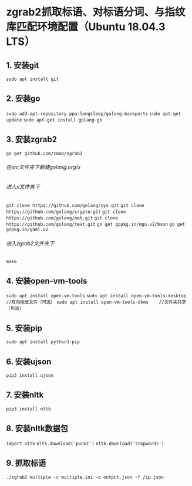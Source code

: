 # zgrab2抓取标语、对标语分词、与指纹库匹配环境配置（Ubuntu 18.04.3 LTS）
## 1. 安装git
`sudo apt install git`
## 2. 安装go
`sudo add-apt-repository ppa:longsleep/golang-backports`
`sudo apt-get update`
`sudo apt-get install golang-go`
## 3. 安装zgrab2
`go get github.com/zmap/zgrab2`
###### 在src文件夹下新建golang.org/x
###### 进入x文件夹下
`git clone https://github.com/golang/sys.git`
`git clone https://github.com/golang/crypto.git`
`git clone https://github.com/golang/net.git`
`git clone https://github.com/golang/text.git`
`go get gopkg.in/mgo.v2/bson`
`go get gopkg.in/yaml.v2`
###### 进入zgrab2文件夹下
`make`
## 4. 安装open-vm-tools
`sudo apt install open-vm-tools`
`sudo apt install open-vm-tools-desktop    //双向拖放文件（可选）`
`sudo apt install open-vm-tools-dkms    //文件夹共享（可选）`
## 5. 安装pip
`sudo apt install python3-pip`
## 6. 安装ujson
`pip3 install ujson`
## 7. 安装nltk
`pip3 install nltk`
## 8. 安装nltk数据包
`import nltk`
`nltk.download('punkt')`
`nltk.download('stopwords')`
## 9. 抓取标语
`./zgrab2 multiple -c multiple.ini -o output.json -f /ip.json`
